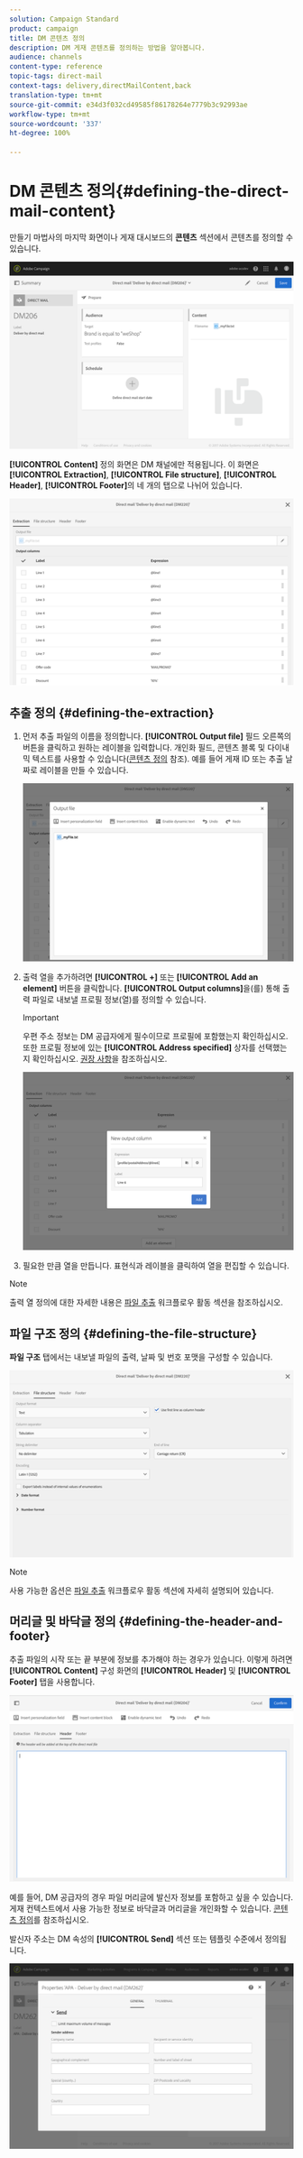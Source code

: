 ```yaml
---
solution: Campaign Standard
product: campaign
title: DM 콘텐츠 정의
description: DM 게재 콘텐츠를 정의하는 방법을 알아봅니다.
audience: channels
content-type: reference
topic-tags: direct-mail
context-tags: delivery,directMailContent,back
translation-type: tm+mt
source-git-commit: e34d3f032cd49585f86178264e7779b3c92993ae
workflow-type: tm+mt
source-wordcount: '337'
ht-degree: 100%

---
```



# DM 콘텐츠 정의{#defining-the-direct-mail-content}

만들기 마법사의 마지막 화면이나 게재 대시보드의 **콘텐츠** 섹션에서 콘텐츠를 정의할 수 있습니다.

![](assets/direct_mail_6.png)

**[!UICONTROL Content]** 정의 화면은 DM 채널에만 적용됩니다. 이 화면은 **[!UICONTROL Extraction]**, **[!UICONTROL File structure]**, **[!UICONTROL Header]**, **[!UICONTROL Footer]**&#x200B;의 네 개의 탭으로 나뉘어 있습니다.

![](assets/direct_mail_11.png)

## 추출 정의 {#defining-the-extraction}

1. 먼저 추출 파일의 이름을 정의합니다. **[!UICONTROL Output file]** 필드 오른쪽의 버튼을 클릭하고 원하는 레이블을 입력합니다. 개인화 필드, 콘텐츠 블록 및 다이내믹 텍스트를 사용할 수 있습니다([콘텐츠 정의](../../designing/using/personalization.md#example-email-personalization) 참조). 예를 들어 게재 ID 또는 추출 날짜로 레이블을 만들 수 있습니다.

   ![](assets/direct_mail_12.png)

1. 출력 열을 추가하려면 **[!UICONTROL +]** 또는 **[!UICONTROL Add an element]** 버튼을 클릭합니다. **[!UICONTROL Output columns]**&#x200B;을(를) 통해 출력 파일로 내보낼 프로필 정보(열)를 정의할 수 있습니다.

   >[!IMPORTANT]
   >
   >우편 주소 정보는 DM 공급자에게 필수이므로 프로필에 포함했는지 확인하십시오. 또한 프로필 정보에 있는 **[!UICONTROL Address specified]** 상자를 선택했는지 확인하십시오. [권장 사항](../../channels/using/about-direct-mail.md#recommendations)을 참조하십시오.

   ![](assets/direct_mail_13.png)

1. 필요한 만큼 열을 만듭니다. 표현식과 레이블을 클릭하여 열을 편집할 수 있습니다.

>[!NOTE]
>
>출력 열 정의에 대한 자세한 내용은 [파일 추출](../../automating/using/extract-file.md) 워크플로우 활동 섹션을 참조하십시오.

## 파일 구조 정의 {#defining-the-file-structure}

**파일 구조** 탭에서는 내보낼 파일의 출력, 날짜 및 번호 포맷을 구성할 수 있습니다.

![](assets/direct_mail_14.png)

>[!NOTE]
>
>사용 가능한 옵션은 [파일 추출](../../automating/using/extract-file.md) 워크플로우 활동 섹션에 자세히 설명되어 있습니다.

## 머리글 및 바닥글 정의 {#defining-the-header-and-footer}

추출 파일의 시작 또는 끝 부분에 정보를 추가해야 하는 경우가 있습니다. 이렇게 하려면 **[!UICONTROL Content]** 구성 화면의 **[!UICONTROL Header]** 및 **[!UICONTROL Footer]** 탭을 사용합니다.

![](assets/direct_mail_7.png)

예를 들어, DM 공급자의 경우 파일 머리글에 발신자 정보를 포함하고 싶을 수 있습니다. 게재 컨텍스트에서 사용 가능한 정보로 바닥글과 머리글을 개인화할 수 있습니다. [콘텐츠 정의](../../designing/using/personalization.md#example-email-personalization)를 참조하십시오.

발신자 주소는 DM 속성의 **[!UICONTROL Send]** 섹션 또는 템플릿 수준에서 정의됩니다.

![](assets/direct_mail_24.png)

